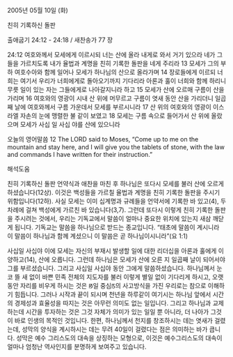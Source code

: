 2005년 05월 10일 (화)

친히 기록하신 돌판



출애굽기 24:12 - 24:18 / 새찬송가 77 장


24:12 여호와께서 모세에게 이르시되 너는 산에 올라 내게로 와서 거기 있으라 네가 그들을 가르치도록 내가 율법과 계명을 친히 기록한 돌판을 네게 주리라 13 모세가 그의 부하 여호수아와 함께 일어나 모세가 하나님의 산으로 올라가며 14 장로들에게 이르되 너희는 여기서 우리가 너희에게로 돌아오기까지 기다리라 아론과 훌이 너희와 함께 하리니 무릇 일이 있는 자는 그들에게로 나아갈지니라 하고 15 모세가 산에 오르매 구름이 산을 가리며 16 여호와의 영광이 시내 산 위에 머무르고 구름이 엿새 동안 산을 가리더니 일곱째 날에 여호와께서 구름 가운데서 모세를 부르시니라 17 산 위의 여호와의 영광이 이스라엘 자손의 눈에 맹렬한 불 같이 보였고 18 모세는 구름 속으로 들어가서 산 위에 올랐으며 모세가 사십 일 사십 야를 산에 있으니라 

오늘의 영어말씀 
12 The LORD said to Moses, “Come up to me on the mountain and stay here, and I will give you the tablets of stone, with the law and commands I have written for their instruction.”

해석도움





친히 기록하신 돌판 
언약식과 애찬을 마친 후 하나님은 또다시 모세를 불러 산에 오르게 하셨습니다(12상). 이것은 백성들을 가르칠 율법과 계명을 친히 기록한 돌판을 주시기 위함입니다(12하). 사실 모세는 이미 십계명과 규례들을 언약서에 기록한 바 있고(4), 두 차례에 걸쳐 백성에게 가르친 바 있습니다(3,7). 그런데 또다시 이렇게 친히 기록한 돌판을 주시려는 것에서, 우리는 기독교에서 말씀이 얼마나 중요한 위치에 있는지 새삼 깨닫게 됩니다. 기독교는 말씀을 하나님으로 받드는 종교입니다. “태초에 말씀이 계시니라 이 말씀이 하나님과 함께 계셨으니 이 말씀은 곧 하나님이시니라”(요 1:1) 

사십일 사십야 
이에 모세는 자신의 부재시 발생할 일에 대한 리더십을 아론과 훌에게 이양하고(14), 산에 오릅니다. 그런데 하나님은 모세가 산에 오른 지 일곱째 날이 되어서야 그를 부르셨습니다. 그리고 사십일 사십야 동안 그에게 말씀하셨습니다. 하나님께서 눈코 뜰 새 없이 바쁜 민족 전체의 지도자를 불러 이렇게 별일 없이 기다리게 하시고, 오랫동안 자리를 비우게 하시는 것은 ꡐ일 중심ꡑ의 사고방식을 가진 우리로는 참으로 이해하기 힘듭니다. 그러나 시작과 끝이 되시며 천년을 하루같이 여기시는 하나님 앞에서 시간의 경제성과 효율성을 따지는 것은 아무런 의미도 없는 일입니다. 그리고 하나님과 교제하는데 시간을 투자하는 것은 그것 자체가 의미가 있는 일일 뿐 아니라, 더 나아가 그것이 바로 인생의 목적인 것입니다. 한편, 하나님께서 천지를 창조하시는 데는 엿새가 걸렸는데, 성막의 양식을 계시하시는 데는 무려 40일이 걸렸다는 점은 의미하는 바가 큽니다. 성막은 예수 그리스도의 대속을 상징하는 모형으로, 이것은 예수그리스도의 대속이 얼마나 엄청난 역사인지를 분명하게 보여주고 있습니다.